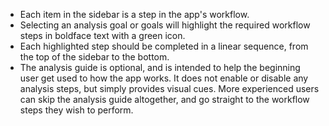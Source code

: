 
- Each item in the sidebar is a step in the app's workflow.
- Selecting an analysis goal or goals will highlight the required workflow steps in boldface text with a green icon.
- Each highlighted step should be completed in a linear sequence, from the top of the sidebar to the bottom.
- The analysis guide is optional, and is intended to help the beginning user get used to how the app works. It does not enable or disable any analysis steps, but simply provides visual cues. More experienced users can skip the analysis guide altogether, and go straight to the workflow steps they wish to perform.
